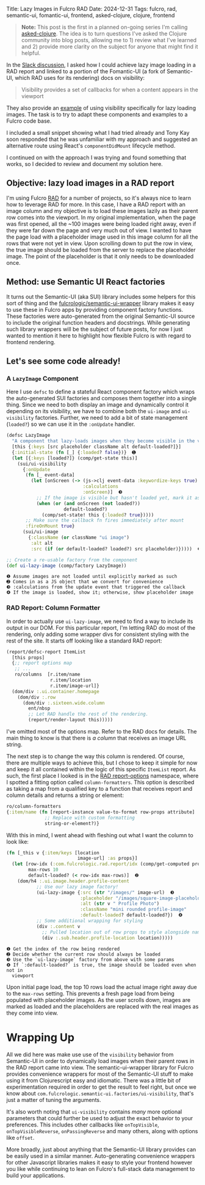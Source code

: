 Title: Lazy Images in Fulcro RAD
Date: 2024-12-31
Tags: fulcro, rad, semantic-ui, fomantic-ui, frontend, asked-clojure, clojure, frontend

> **Note:** This post is the first in a planned on-going series I'm calling
[asked-clojure](tags/asked-clojure.html). The idea is to turn questions I've
asked the Clojure community into blog posts, allowing me to 1) review what I've
learned and 2) provide more clarity on the subject for anyone that might find it
helpful.

In the [Slack discussion][Original discussion link], I asked how I could
achieve lazy image loading in a RAD report and linked to a portion of the
Fomantic-UI (a fork of Semantic-UI, which RAD uses for its rendering) docs on
visibility:

>  Visibility provides a set of callbacks for when a content appears in the
>  viewport

They also provide an [example][Fomantic Docs - Visibility] of using visibility specifically
for lazy loading images. The task is to try to adapt these components and
examples to a Fulcro code base.

I included a small snippet showing what I had tried already and Tony Kay soon
responded that he was unfamiliar with my approach and suggested an alternative
route using React's `componentDidMount` lifecycle method.

I continued on with the approach I was trying and found something that works, so
I decided to review and document my solution here.

## Objective: lazy load images in a RAD report

I'm using Fulcro [RAD][] for a number of projects, so it's always nice to learn
how to leverage RAD for more. In this case, I have a RAD report with an image
column and my objective is to load these images lazily as their parent row comes
into the viewport. In my original implementation, when the page was first
opened, all the ~100 images were being loaded right away, even if they were far
down the page and very much out of view. I wanted to have the page load with a
placeholder image used in this image column for all the rows that were not yet
in view. Upon scrolling down to put the row in view, the true image should be
loaded from the server to replace the placeholder image. The point of the
placeholder is that it only needs to be downloaded once.

## Method: use Semantic UI React factories

It turns out the Semantic-UI (aka SUI) library includes some helpers for this
sort of thing and the [fulcrologic/semantic-ui-wrapper][] library makes it easy
to use these in Fulcro apps by providing component factory functions. These
factories were auto-generated from the original Semantic-UI source to include
the original function headers and docstrings. While generating such library
wrappers will be the subject of future posts, for now I just wanted to mention
it here to highlight how flexible Fulcro is with regard to frontend rendering.

## Let's see some code already!
### A `LazyImage` Component

Here I use `defsc` to define a stateful React component factory which wraps the
auto-generated SUI factories and composes them together into a single thing.
Since we need to both display an image and dynamically control it depending on
its visibility, we have to combine both the `ui-image` and `ui-visibility`
factories. Further, we need to add a bit of state management (`loaded?`) so we
can use it in the `:onUpdate` handler.

```clojure
(defsc LazyImage
  "A component that lazy-loads images when they become visible in the viewport."
  [this {:keys [src placeholder className alt default-loaded?]}]
  {:initial-state (fn [_] {:loaded? false})}  ➊
  (let [{:keys [loaded?]} (comp/get-state this)]
    (sui/ui-visibility
      {:onUpdate
       (fn [_ event-data]
         (let [onScreen (-> (js->clj event-data :keywordize-keys true)  ➋
                            :calculations
                            :onScreen)]  ❸
           ;; If the image is visible but hasn't loaded yet, mark it as loaded
           (when (or (and onScreen (not loaded?))
                     default-loaded?)
             (comp/set-state! this {:loaded? true}))))
       ;; Make sure the callback fn fires immediately after mount
       :fireOnMount true}
      (sui/ui-image
        {:className (or className "ui image")
         :alt alt
         :src (if (or default-loaded? loaded?) src placeholder)}))))  ❹

;; Create a re-usable factory from the component
(def ui-lazy-image (comp/factory LazyImage))
```

    ❶ Assume images are not loaded until explicitly marked as such
    ➋ Comes in as a JS object that we convert for convenience
    ❸ :calculations from the update event that triggered the callback
    ❹ If the image is loaded, show it; otherwise, show placeholder image

### RAD Report: Column Formatter

In order to actually use `ui-lazy-image`, we need to find a way to include its
output in our DOM. For this particular report, I'm letting RAD do most of the
rendering, only adding some wrapper divs for consistent styling with the rest of
the site. It starts off looking like a standard RAD report:

```clojure
(report/defsc-report ItemList
  [this props]
  {;; report options map
   ;; ...
   ro/columns  [r.item/name
                r.item/location
                r.item/image-url]}
  (dom/div :.ui.container.homepage
    (dom/div :.row
      (dom/div :.sixteen.wide.column
        ent/nbsp
        ;; Let RAD handle the rest of the rendering.
        (report/render-layout this)))))
```

I've omitted most of the options map. Refer to the RAD docs for details. The
main thing to know is that there is _a column_ that receives an image URL
string.

The next step is to change the way this column is rendered. Of course, there are
multiple ways to achieve this, but I chose to keep it simple for now and keep it
all contained within the logic of this specific `ItemList` report. As such, the
first place I looked is in the [RAD report-options][] namespace, where I spotted
a fitting option called `column-formatters`. This option is described as taking
a map from a qualified key to a function that receives report and column details
and returns a string or element:

```clojure
ro/column-formatters
{:item/name (fn [report-instance value-to-format row-props attribute]
              ;; Replace with custom formatting
              string-or-element?)}
```

With this in mind, I went ahead with fleshing out what I want the column to look
like:

```clojure
(fn [_this v {:item/keys [location
                          image-url] :as props}]
  (let [row-idx (:com.fulcrologic.rad.report/idx (comp/get-computed props))  ➊
        max-rows 10
        default-loaded? (< row-idx max-rows)]  ❷
    (dom/h4 :.ui.image.header.profile-content
           ;; Use our lazy image factory!
           (ui-lazy-image {:src (str "/images/" image-url)  ❸
                           :placeholder "/images/square-image-placeholder.png"
                           :alt (str v " Profile Photo")
                           :className "mini rounded profile-image"
                           :default-loaded? default-loaded?})  ❹
           ;; Some additional wrapping for styling
           (div :.content v
             ;; Pulled location out of row props to style alongside name
             (div :.sub.header.profile-location location)))))
```


    ❶ Get the index of the row being rendered
    ➋ Decide whether the current row should always be loaded
    ❸ Use the `ui-lazy-image` factory from above with some params
    ❹ If `:default-loaded?` is true, the image should be loaded even when not in
      viewport

Upon initial page load, the top 10 rows load the actual image right away due to
the `max-rows` setting. This prevents a fresh page load from being populated
with placeholder images. As the user scrolls down, images are marked as loaded
and the placeholders are replaced with the real images as they come into view.

# Wrapping Up

All we did here was make use use of the `visibility` behavior from Semantic-UI
in order to dynamically load images when their parent rows in the RAD report
came into view. The semantic-ui-wrapper library for Fulcro provides convenience
wrappers for most of the Semantic-UI stuff to make using it from Clojurescript
easy and idiomatic. There was a little bit of experimentation required in order
to get the result to feel right, but once we know about
`com.fulcrologic.semantic-ui.factories/ui-visibility`, that's just a matter of
tuning the arguments.

It's also worth noting that `ui-visibility` contains _many_ more optional
parameters that could further be used to adjust the exact behavior to your
preferences. This includes other callbacks like `onTopVisible`,
`onTopVisibleReverse`, `onPassingReverse` and many others, along with options
like `offset`.

More broadly, just about anything that the Semantic-UI library provides can be
easily used in a similar manner. Auto-generating convenience wrappers for other
Javascript libraries makes it easy to style your frontend however you like while
continuing to lean on Fulcro's full-stack data management to build your
applications.

[Original discussion link]: https://clojurians.slack.com/archives/C68M60S4F/p1731689329367159
[Fomantic Docs - Visibility]: https://fomantic-ui.com/behaviors/visibility.html#lazy-loading-images
[RAD]: https://book.fulcrologic.com/RAD.html
[fulcrologic/semantic-ui-wrapper]: https://github.com/fulcrologic/semantic-ui-wrapper/
[RAD report-options]: https://github.com/fulcrologic/fulcro-rad/blob/bdf1be102acb80576b63ea6c15e410a723e2b202/src/main/com/fulcrologic/rad/report_options.cljc
